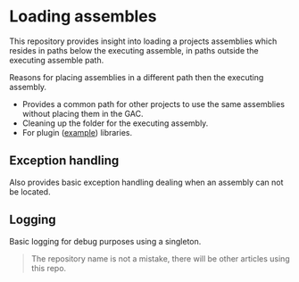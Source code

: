 # Loading assembles
This repository provides insight into loading a projects assemblies which resides in paths below the executing assemble, in paths outside the executing assemble path. 

Reasons for placing assemblies in a different path then the executing assembly.
- Provides a common path for other projects to use the same assemblies without placing them in the GAC.
- Cleaning up the folder for the executing assembly.
- For plugin ([example](https://code.msdn.microsoft.com/windowsdesktop/Creating-a-simple-plugin-b6174b62)) libraries.

## Exception handling
Also provides basic exception handling dealing when an assembly can not be located.

## Logging
Basic logging for debug purposes using a singleton.

> The repository name is not a mistake, there will be other articles using this repo.